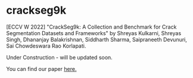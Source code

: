 # crackseg9k
[ECCV W 2022] "CrackSeg9k: A Collection and Benchmark for Crack Segmentation Datasets and Frameworks" by Shreyas Kulkarni, Shreyas Singh, Dhananjay Balakrishnan, Siddharth Sharma, Saipraneeth Devunuri, Sai Chowdeswara Rao Korlapati.

Under Construction - will be updated soon. 

You can find our paper [here.](https://arxiv.org/abs/2208.13054)
